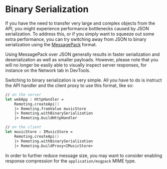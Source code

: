 # Binary Serialization

If you have the need to transfer very large and complex objects from the API, you might experience performance bottlenecks caused by JSON serialization. To address this, or if you simply want to squeeze out some extra performance, you can try switching away from JSON to binary serialization using the [MessagePack](https://msgpack.org/index.html) format.

Using MessagePack over JSON generally results in faster serialization and deserialization as well as smaller payloads. However, please note that you will no longer be easily able to visually inspect server responses, for instance on the Network tab in DevTools.

Switching to binary serialization is very simple. All you have to do is instruct the API handler and the client proxy to use this format, like so:

```fsharp {highlight:[5]}
// on the server
let webApp : HttpHandler = 
    Remoting.createApi()
    |> Remoting.fromValue musicStore
    |> Remoting.withBinarySerialization
    |> Remoting.buildHttpHandler
```

```fsharp {highlight:[4]}
// on the client
let musicStore : IMusicStore = 
    Remoting.createApi()
    |> Remoting.withBinarySerialization
    |> Remoting.buildProxy<IMusicStore>
```

In order to further reduce message size, you may want to consider enabling response compression for the `application/msgpack` MIME type.
